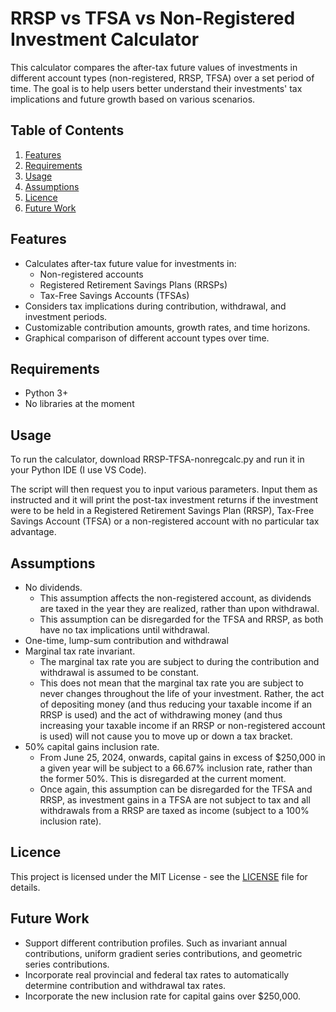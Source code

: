# RRSP vs TFSA vs Non-Registered Investment Calculator

This calculator compares the after-tax future values of investments in different account types (non-registered, RRSP, TFSA) over a set period of time. The goal is to help users better understand their investments' tax implications and future growth based on various scenarios.

## Table of Contents
1. [Features](#features)
2. [Requirements](#requirements)
3. [Usage](#usage)
4. [Assumptions](#assumptions)
5. [Licence](#licence)
6. [Future Work](#future-work)

## Features

- Calculates after-tax future value for investments in:
  - Non-registered accounts
  - Registered Retirement Savings Plans (RRSPs)
  - Tax-Free Savings Accounts (TFSAs)
- Considers tax implications during contribution, withdrawal, and investment periods.
- Customizable contribution amounts, growth rates, and time horizons.
- Graphical comparison of different account types over time.

## Requirements

- Python 3+
- No libraries at the moment

## Usage

To run the calculator, download RRSP-TFSA-nonregcalc.py and run it in your Python IDE (I use VS Code). 

The script will then request you to input various parameters. Input them as instructed and it will print the post-tax investment returns if the investment were to be held in a Registered Retirement Savings Plan (RRSP), Tax-Free Savings Account (TFSA) or a non-registered account with no particular tax advantage. 

## Assumptions

- No dividends.
  - This assumption affects the non-registered account, as dividends are taxed in the year they are realized, rather than upon withdrawal.
  - This assumption can be disregarded for the TFSA and RRSP, as both have no tax implications until withdrawal.
- One-time, lump-sum contribution and withdrawal
- Marginal tax rate invariant.
  - The marginal tax rate you are subject to during the contribution and withdrawal is assumed to be constant.
  - This does not mean that the marginal tax rate you are subject to never changes throughout the life of your investment. Rather, the act of depositing money (and thus reducing your taxable income if an RRSP is used) and the act of withdrawing money (and thus increasing your taxable income if an RRSP or non-registered account is used) will not cause you to move up or down a tax bracket.
- 50% capital gains inclusion rate.
  - From June 25, 2024, onwards, capital gains in excess of $250,000 in a given year will be subject to a 66.67% inclusion rate, rather than the former 50%. This is disregarded at the current moment.
  - Once again, this assumption can be disregarded for the TFSA and RRSP, as investment gains in a TFSA are not subject to tax and all withdrawals from a RRSP are taxed as income (subject to a 100% inclusion rate).
 
## Licence

This project is licensed under the MIT License - see the [LICENSE](LICENSE) file for details.

## Future Work
- Support different contribution profiles. Such as invariant annual contributions, uniform gradient series contributions, and geometric series contributions.
- Incorporate real provincial and federal tax rates to automatically determine contribution and withdrawal tax rates.
- Incorporate the new inclusion rate for capital gains over $250,000. 
